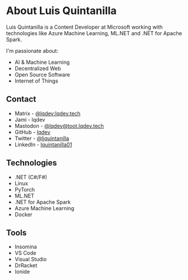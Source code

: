 # About Luis Quintanilla

Luis Quintanilla is a Content Developer at Microsoft working with technologies like Azure Machine Learning, ML.NET and .NET for Apache Spark.

I'm passionate about:

- AI & Machine Learning
- Decentralized Web
- Open Source Software
- Internet of Things

## Contact

- Matrix - [@lqdev:lqdev.tech](https://matrix.to/#/@lqdev:lqdev.tech)
- Jami - lqdev
- Mastodon - [@lqdev@toot.lqdev.tech](https://toot.lqdev.tech/@lqdev)
- GitHub - [lqdev](https://github.com/lqdev)
- Twitter - [@ljquintanilla](https://twitter.com/ljquintanilla)
- LinkedIn - [lquintanilla01](https://www.linkedin.com/in/lquintanilla01/)

## Technologies

- .NET (C#/F#)
- Linux
- PyTorch
- ML.NET
- .NET for Apache Spark
- Azure Machine Learning
- Docker

## Tools

- Insomina
- VS Code
- Visual Studio
- DrRacket
- Ionide